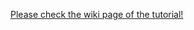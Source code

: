 [Please check the wiki page of the tutorial!](https://github.com/AdarshMaurya/play-by-play-laravel-5-getting-started/wiki)
